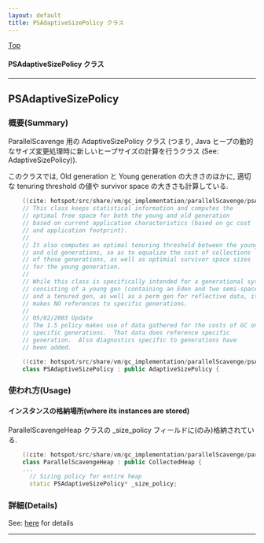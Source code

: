 ```yaml
---
layout: default
title: PSAdaptiveSizePolicy クラス 
---
```

[Top](../index.html)

#### PSAdaptiveSizePolicy クラス 



---
## <a name="noqp7-ki6u" id="noqp7-ki6u">PSAdaptiveSizePolicy</a>

### 概要(Summary)
ParallelScavenge 用の AdaptiveSizePolicy クラス 
(つまり, Java ヒープの動的なサイズ変更処理時に新しいヒープサイズの計算を行うクラス (See: AdaptiveSizePolicy)).


このクラスでは, Old generation と Young generation の大きさのほかに, 
適切な tenuring threshold の値や survivor space の大きさも計算している.


```cpp
    ((cite: hotspot/src/share/vm/gc_implementation/parallelScavenge/psAdaptiveSizePolicy.hpp))
    // This class keeps statistical information and computes the
    // optimal free space for both the young and old generation
    // based on current application characteristics (based on gc cost
    // and application footprint).
    //
    // It also computes an optimal tenuring threshold between the young
    // and old generations, so as to equalize the cost of collections
    // of those generations, as well as optimial survivor space sizes
    // for the young generation.
    //
    // While this class is specifically intended for a generational system
    // consisting of a young gen (containing an Eden and two semi-spaces)
    // and a tenured gen, as well as a perm gen for reflective data, it
    // makes NO references to specific generations.
    //
    // 05/02/2003 Update
    // The 1.5 policy makes use of data gathered for the costs of GC on
    // specific generations.  That data does reference specific
    // generation.  Also diagnostics specific to generations have
    // been added.
```


```cpp
    ((cite: hotspot/src/share/vm/gc_implementation/parallelScavenge/psAdaptiveSizePolicy.hpp))
    class PSAdaptiveSizePolicy : public AdaptiveSizePolicy {
```

### 使われ方(Usage)
#### インスタンスの格納場所(where its instances are stored)
ParallelScavengeHeap クラスの _size_policy フィールドに(のみ)格納されている.


```cpp
    ((cite: hotspot/src/share/vm/gc_implementation/parallelScavenge/parallelScavengeHeap.hpp))
    class ParallelScavengeHeap : public CollectedHeap {
    ...
      // Sizing policy for entire heap
      static PSAdaptiveSizePolicy* _size_policy;
```




### 詳細(Details)
See: [here](../doxygen/classPSAdaptiveSizePolicy.html) for details

---
